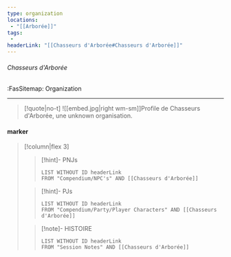 ```yaml
---
type: organization
locations:
 - "[[Arborée]]"
tags:
 - 
headerLink: "[[Chasseurs d'Arborée#Chasseurs d'Arborée]]"
---
```


###### Chasseurs d'Arborée
<span class="sub2">:FasSitemap: Organization</span>
___

> [!quote|no-t]
>![[embed.jpg|right wm-sm]]Profile de Chasseurs d'Arborée, une unknown organisation.

#### marker
> [!column|flex 3]
>>[!hint]- PNJs
>>```dataview
>>LIST WITHOUT ID headerLink
>>FROM "Compendium/NPC's" AND [[Chasseurs d'Arborée]]
>
>>[!hint]- PJs
>>```dataview
>>LIST WITHOUT ID headerLink
>>FROM "Compendium/Party/Player Characters" AND [[Chasseurs d'Arborée]]
>
>>[!note]- HISTOIRE
>>```dataview
>>LIST WITHOUT ID headerLink
>>FROM "Session Notes" AND [[Chasseurs d'Arborée]]